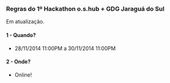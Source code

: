 ### Regras do 1º Hackathon o.s.hub + GDG Jaraguá do Sul

Em atualização.

#### 1 - Quando? 
* 28/11/2014 11:00PM a 30/11/2014 11:00PM

#### 2 - Onde?
* Online!
